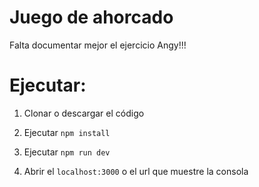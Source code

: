 # Juego de ahorcado
Falta documentar mejor el ejercicio Angy!!!

# Ejecutar:

1. Clonar o descargar el código

2. Ejecutar ``` npm install ```

3. Ejecutar ``` npm run dev ```

4. Abrir el ```localhost:3000``` o el url que muestre la consola
